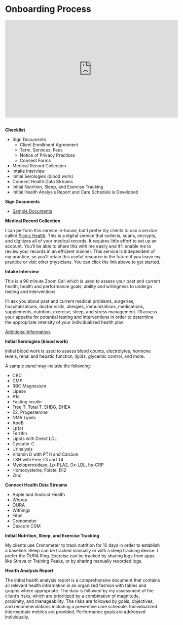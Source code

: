 # Onboarding Process

<iframe width="560" height="315" src="https://www.youtube.com/embed/PpSsxmy7ICE" title="YouTube video player" frameborder="0" allow="accelerometer; autoplay; clipboard-write; encrypted-media; gyroscope; picture-in-picture" allowfullscreen></iframe>

<br>
<br>

**Checklist**
- Sign Documents
	- Client Enrollment Agreement
	- Term, Services, Fees
	- Notice of Privacy Practices
	- Consent Forms
- Medical Record Collection
- Intake Interview
- Initial Serologies (blood work)
- Connect Health Data Streams
- Initial Nutrition, Sleep, and Exercise Tracking
- Initial Health Analysis Report and Care Schedule is Developed

**Sign Documents**
- [Sample Documents](https://esignatures.io/signl/0ee3f75d-1581-4d11-a75a-4cb931dcfa7d)

**Medical Record Collection**

I can perform this service in-house, but I prefer my clients to use a service called [Picnic Health](https://picnichealth.com/how-it-works). This is a digital service that collects, scans, encrypts, and digitizes all of your medical records. It requires little effort to set up an account. You’ll be able to share this with me easily and it’ll enable me to review your records in an efficient manner. This service is independent of my practice, so you’ll retain this useful resource in the future if you leave my practice or visit other physicians. You can click the link above to get started.

**Intake Interview**

This is a 90 minute Zoom Call which is used to assess your past and current health, health and performance goals, ability and willingness to undergo testing and interventions

I’ll ask you about past and current medical problems, surgeries, hospitalizations, doctor visits, allergies, immunizations, medications, supplements, nutrition, exercise, sleep, and stress management. I’ll assess your appetite for potential testing and interventions in order to determine the appropriate intensity of your individualized health plan.

[Additional information](./intake_interview_information).

**Initial Serologies (blood work)**

Initial blood work is used to assess blood counts, electrolytes,  hormone levels, renal and hepatic function, lipids, glycemic control, and more.

A sample panel may include the following:
- CBC
- CMP
- RBC Magnesium
- Lipase
- A1c
- Fasting insulin
- Free T, Total T, SHBG, DHEA
- E2, Progesterone
- NMR Lipids
- ApoB
- Lp(a)
- Ferritin
- Lipids with Direct LDL
- Cystatin-C
- Urinalysis
- Vitamin D with PTH and Calcium
- TSH with Free T3 and T4
- Myeloperoxidase, Lp-PLA2, Ox-LDL, hs-CRP
- Homocysteine, Folate, B12
- Zinc

**Connect Health Data Streams**
- Apple and Android Health
- Whoop
- ŌURA
- Withings
- Fitbit
- Cronometer
- Dexcom CGM

**Initial Nutrition, Sleep, and Exercise Tracking**

My clients use Cronometer to track nutrition for 10 days in order to establish a baseline. Sleep can be tracked manually or with a sleep tracking device. I prefer the ŌURA Ring. Exercise can be tracked by sharing logs from apps like Strava or Training Peaks, or by sharing manually recorded logs.

**Health Analysis Report**

The initial health analysis report is a comprehensive document that contains all relevant health information in an organized fashion with tables and graphs where appropriate. The data is followed by my assessment of the client’s risks, which are prioritized by a combination of magnitude, proximity, and manageability. The risks are followed by goals, objectives, and recommendations including a preventive care schedule. Individualized intermediate metrics are provided. Performance goals are addressed individually.
